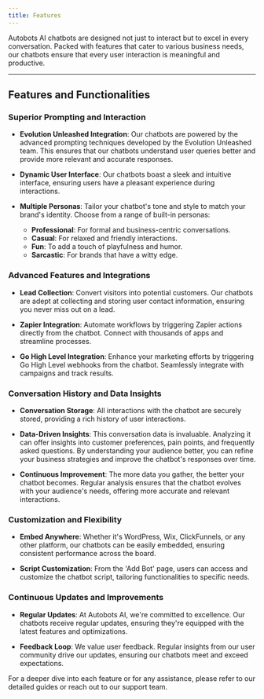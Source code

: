 ```yaml
---
title: Features
---
```


Autobots AI chatbots are designed not just to interact but to excel in every conversation. Packed with features that cater to various business needs, our chatbots ensure that every user interaction is meaningful and productive.

---

## Features and Functionalities

### Superior Prompting and Interaction

- **Evolution Unleashed Integration**: Our chatbots are powered by the advanced prompting techniques developed by the Evolution Unleashed team. This ensures that our chatbots understand user queries better and provide more relevant and accurate responses.

- **Dynamic User Interface**: Our chatbots boast a sleek and intuitive interface, ensuring users have a pleasant experience during interactions.
  
- **Multiple Personas**: Tailor your chatbot's tone and style to match your brand's identity. Choose from a range of built-in personas:
  - **Professional**: For formal and business-centric conversations.
  - **Casual**: For relaxed and friendly interactions.
  - **Fun**: To add a touch of playfulness and humor.
  - **Sarcastic**: For brands that have a witty edge.

### Advanced Features and Integrations

- **Lead Collection**: Convert visitors into potential customers. Our chatbots are adept at collecting and storing user contact information, ensuring you never miss out on a lead.

- **Zapier Integration**: Automate workflows by triggering Zapier actions directly from the chatbot. Connect with thousands of apps and streamline processes.

- **Go High Level Integration**: Enhance your marketing efforts by triggering Go High Level webhooks from the chatbot. Seamlessly integrate with campaigns and track results.

### Conversation History and Data Insights

- **Conversation Storage**: All interactions with the chatbot are securely stored, providing a rich history of user interactions.
  
- **Data-Driven Insights**: This conversation data is invaluable. Analyzing it can offer insights into customer preferences, pain points, and frequently asked questions. By understanding your audience better, you can refine your business strategies and improve the chatbot's responses over time.

- **Continuous Improvement**: The more data you gather, the better your chatbot becomes. Regular analysis ensures that the chatbot evolves with your audience's needs, offering more accurate and relevant interactions.

### Customization and Flexibility

- **Embed Anywhere**: Whether it's WordPress, Wix, ClickFunnels, or any other platform, our chatbots can be easily embedded, ensuring consistent performance across the board.

- **Script Customization**: From the 'Add Bot' page, users can access and customize the chatbot script, tailoring functionalities to specific needs.

### Continuous Updates and Improvements

- **Regular Updates**: At Autobots AI, we're committed to excellence. Our chatbots receive regular updates, ensuring they're equipped with the latest features and optimizations.

- **Feedback Loop**: We value user feedback. Regular insights from our user community drive our updates, ensuring our chatbots meet and exceed expectations.

For a deeper dive into each feature or for any assistance, please refer to our detailed guides or reach out to our support team.